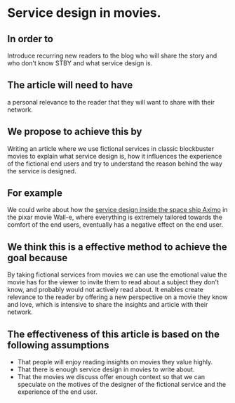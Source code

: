 # Service design in movies.

## In order to

Introduce recurring new readers to the blog who will share the story and who don't know STBY and what service design is.

## The article will need to have

 a personal relevance to the reader that they will want to share with their network.

## We propose to achieve this by

Writing an article where we use fictional services in classic blockbuster movies to explain what service design is, how it influences the experience of the fictional end users and try to understand the reason behind the way the service is designed.

## For example

We could write about how the [service design inside the space ship Aximo](https://www.youtube.com/watch?v=_xToQ4cIHkk) in the pixar movie Wall-e, where everything is extremely tailored towards the comfort of the end users, eventually has a negative effect on the end user.


## We think this is a effective method to achieve the goal because

By taking fictional services from movies we can use the emotional value the movie has for the viewer to invite them to read about a subject they don't know, and probably would not actively read about. It enables create relevance to the reader by offering a new perspective on a movie they know and love, which is intensive to share the insights and article with their network.

## The effectiveness of this article is based on the following assumptions

* That people will enjoy reading insights on movies they value highly.
* That there is enough service design in movies to write about.
* That the movies we discuss offer enough context so that we can speculate on the motives of the designer of the fictional service and the experience of the end user.
